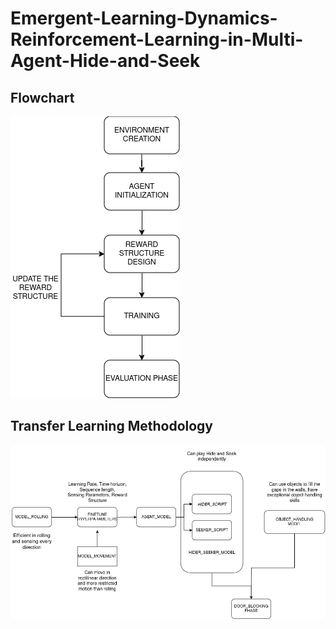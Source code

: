 # Emergent-Learning-Dynamics-Reinforcement-Learning-in-Multi-Agent-Hide-and-Seek
## Flowchart
![ScreenShot](/image3.png)
## Transfer Learning Methodology
![ScreenShot](/image4.png)
